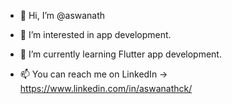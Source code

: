 - 👋 Hi, I’m @aswanath
- 👀 I’m interested in app development.
- 🌱 I’m currently learning Flutter app development.


- 📫 You can reach me on
LinkedIn -> https://www.linkedin.com/in/aswanathck/





